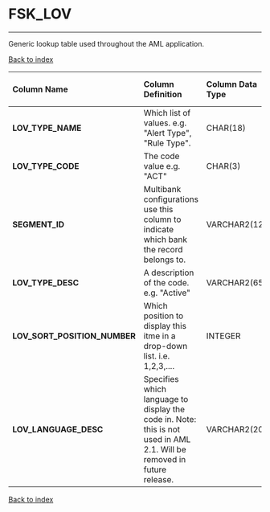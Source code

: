 # FSK_LOV

---

Generic lookup table used throughout the AML application.

[Back to index](./index.md)

| Column Name                  | Column Definition                                                                                                        | Column Data Type   | Column Null Option   | PK   | FK   |
|:-----------------------------|:-------------------------------------------------------------------------------------------------------------------------|:-------------------|:---------------------|:-----|:-----|
| **LOV_TYPE_NAME**            | Which list of values. e.g. "Alert Type", "Rule Type".                                                                    | CHAR(18)           | Not Null             | Yes  | No   |
| **LOV_TYPE_CODE**            | The code value e.g. "ACT"                                                                                                | CHAR(3)            | Not Null             | Yes  | No   |
| **SEGMENT_ID**               | Multibank configurations use this column to indicate which bank the record belongs to.                                   | VARCHAR2(128)      | Not Null             | Yes  | No   |
| **LOV_TYPE_DESC**            | A description of the code. e.g. "Active"                                                                                 | VARCHAR2(65)       | Not Null             | No   | No   |
| **LOV_SORT_POSITION_NUMBER** | Which position to display this itme in a drop-down list.  i.e. 1,2,3,....                                                | INTEGER            | Null                 | No   | No   |
| **LOV_LANGUAGE_DESC**        | Specifies which language to display the code in.  Note: this is not used in AML 2.1.  Will be removed in future release. | VARCHAR2(20)       | Null                 | No   | No   |

[Back to index](./index.md)